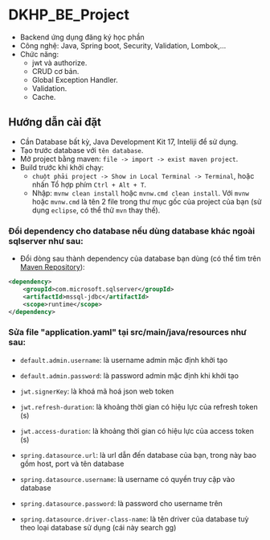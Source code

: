 # DKHP_BE_Project
- Backend ứng dụng đăng ký học phần
- Công nghệ: Java, Spring boot, Security, Validation, Lombok,...
- Chức năng:
    - jwt và authorize.
    - CRUD cơ bản.
    - Global Exception Handler.
    - Validation.
    - Cache.

## Hướng dẫn cài đặt

- Cần Database bất kỳ, Java Development Kit 17, Inteliji để sử dụng.
- Tạo trước database với `tên database`.
- Mở project bằng maven: `file -> import -> exist maven project`.
- Build trước khi khởi chạy:
    - `chuột phải project -> Show in Local Terminal -> Terminal`, hoặc nhấn Tổ hợp phím `Ctrl + Alt + T`.
    - Nhập: `mvnw clean install` hoặc `mvnw.cmd clean install`. Với `mvnw` hoặc `mvnw.cmd` là tên 2 file trong thư mục gốc của project của bạn (sử dụng `eclipse`, có thể thử `mvn` thay thế).

### Đổi dependency cho database nếu dùng database khác ngoài sqlserver như sau:
- Đổi dòng sau thành dependency của database bạn dùng (có thể tìm trên [Maven Repository](https://mvnrepository.com)):
```xml
<dependency>
	<groupId>com.microsoft.sqlserver</groupId>
	<artifactId>mssql-jdbc</artifactId>
	<scope>runtime</scope>
</dependency>
```

### Sửa file "application.yaml" tại src/main/java/resources như sau:
- `default.admin.username`: là username admin mặc định khởi tạo
- `default.admin.password`: là password admin mặc định khi khởi tạo

- `jwt.signerKey`: là khoá mã hoá json web token
- `jwt.refresh-duration`: là khoảng thời gian có hiệu lực của refresh token (s)
- `jwt.access-duration`: là khoảng thời gian có hiệu lực của access token (s)

- `spring.datasource.url`: là url dẫn đến database của bạn, trong này bao gồm host, port và tên database
- `spring.datasource.username`: là username có quyền truy cập vào database
- `spring.datasource.password`: là password cho username trên
- `spring.datasource.driver-class-name`: là tên driver của database tuỳ theo loại database sử dụng (cái này search gg)

